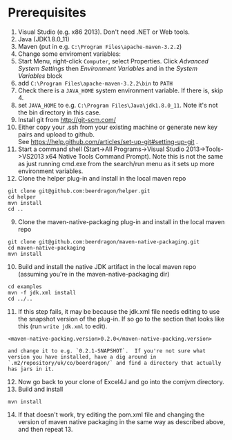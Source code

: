 Prerequisites
=============

1. Visual Studio (e.g. x86 2013).  Don't need .NET or Web tools.
2. Java (JDK1.8.0_11)
3. Maven (put in e.g. `C:\Program Files\apache-maven-3.2.2`)
4. Change some enviroment variables:
  1. Start Menu, right-click `Computer`, select Properties.
     Click *Advanced System Settings* then
     *Environment Variables* and in the *System Variables* block
  2. add `C:\Program Files\apache-maven-3.2.2\bin` to `PATH`
  3. Check there is a `JAVA_HOME` system environment variable.  If there is, skip 4.
  4. set `JAVA_HOME` to e.g. `C:\Program Files\Java\jdk1.8.0_11`.  Note it's not the bin directory in this case.
5. Install git from http://git-scm.com/
6. Either copy your .ssh from your existing machine or generate new key pairs and upload to github.  
   See https://help.github.com/articles/set-up-git#setting-up-git .
7. Start a command shell (Start->All Programs->Visual Studio 2013->Tools->VS2013 x64 Native Tools Command Prompt).
   Note this is not the same as just running cmd.exe from the search/run menu as it sets up more environment variables.
8. Clone the helper plug-in and install in the local maven repo
```
git clone git@github.com:beerdragon/helper.git
cd helper
mvn install
cd ..
```
9. Clone the maven-native-packaging plug-in and install in the local maven repo
```
git clone git@github.com:beerdragon/maven-native-packaging.git
cd maven-native-packaging
mvn install
```
10. Build and install the native JDK artifact in the local maven repo (assuming you're in the maven-native-packaging dir)
```
cd examples
mvn -f jdk.xml install
cd ../..
```
11. If this step fails, it may be because the jdk.xml file needs editing to use the snapshot version of the plug-in.  If so
    go to the section that looks like this (run `write jdk.xml` to edit).
```
<maven-native-packing.version>0.2.0</maven-native-packing.version>
```
    and change it to e.g. `0.2.1-SNAPSHOT`.  If you're not sure what version you have installed, have a dig around in
    `.m2/repository/uk/co/beerdragon/` and find a directory that actually has jars in it.
12. Now go back to your clone of Excel4J and go into the comjvm directory.
13. Build and install
```
mvn install
```
14. If that doesn't work, try editing the pom.xml file and changing the version of maven native packaging in the same way 
    as described above, and then repeat 13.

  

